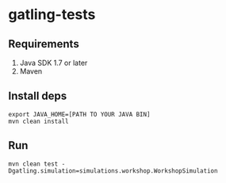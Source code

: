 # gatling-tests

## Requirements
1. Java SDK 1.7 or later
2. Maven

## Install deps
```
export JAVA_HOME=[PATH TO YOUR JAVA BIN]
mvn clean install
```

## Run
```
mvn clean test -Dgatling.simulation=simulations.workshop.WorkshopSimulation
```
